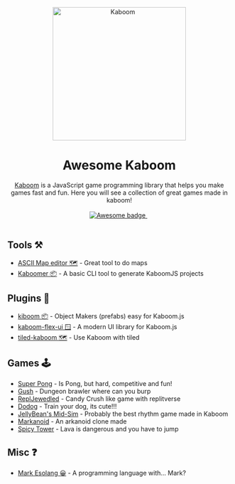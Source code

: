 <p align="center">
  <img width="300" src="https://github.com/replit/kaboom/raw/master/kaboom.png" alt="Kaboom">
</p>

<h1 align="center">Awesome Kaboom</h1>

<p align="center">
  <a href="https://kaboomjs.com">Kaboom</a> is a JavaScript game programming library that helps you make games fast and fun. Here you will see a collection of great games made in kaboom!
  <br />
  <br />
  <a href="https://github.com/sindresorhus/awesome">
    <img src="https://cdn.rawgit.com/sindresorhus/awesome/d7305f38d29fed78fa85652e3a63e154dd8e8829/media/badge.svg" alt="Awesome badge">
  </a>
  &nbsp;
  <br />
  <br />
</p>

## Tools ⚒️

- [ASCII Map editor 🗺️](https://stmn.itch.io/ascii-map-editor) - Great tool to do maps
- [Kaboomer 📦](https://www.npmjs.com/package/kaboomer) - A basic CLI tool to generate KaboomJS projects

## Plugins 🧩

- [kiboom 📦](https://kiboom.lajbel.com) - Object Makers (prefabs) easy for Kaboom.js
- [kaboom-flex-ui 🪟](https://www.npmjs.com/package/kaboom-flex-ui) - A modern UI library for Kaboom.js
- [tiled-kaboom 🗺️](https://github.com/notnullgames/tiled-kaboom) - Use Kaboom with tiled

## Games 🕹️

- [Super Pong](https://replit.com/@SixBeeps/Super-Pong) - Is Pong, but hard, competitive and fun!
- [Gush](https://replit.com/@aMoniker/Gush)  - Dungeon brawler where can you burp 
- [ReplJewedled](https://replit.com/@ConnorBrewster/ReplJeweled) - Candy Crush like game with replitverse
- [Dodog](https://achtaitaipai.itch.io/dodog) - Train your dog, its cute!!!
- [JellyBean's Mid-Sim](https://meowcatheorange.itch.io/mid-simulator) - Probably the best rhythm game made in Kaboom
- [Markanoid](https://meowcatheorange.itch.io/markanoid) - An arkanoid clone made
- [Spicy Tower](https://stmn.itch.io/spicy-tower) - Lava is dangerous and you have to jump

## Misc ❓

- [Mark Esolang 😀](https://meowcatheorange.itch.io/mark) - A programming language with... Mark?
